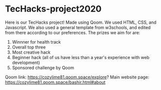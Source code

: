 # TecHacks-project2020
Here is our TecHacks project! Made using Qoom. We used HTML, CSS, and Javascript. We also used a general template from w3schools, and edited from there according to our preferences.
The prizes we aim for are: 
1) Winnner for health track
2) Overall top three
3) Most creative hack
4) Beginner hack (all of us have less than a year's experience with web development)
5) Sponsored challenge by Qoom

Qoom link: https://cozylime81.qoom.space/explore?
Main website page: https://cozylime81.qoom.space/bashir.html#about
